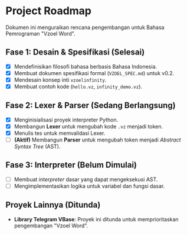 # Project Roadmap

Dokumen ini menguraikan rencana pengembangan untuk Bahasa Pemrograman "Vzoel Word".

## Fase 1: Desain & Spesifikasi (Selesai)

*   [x] Mendefinisikan filosofi bahasa berbasis Bahasa Indonesia.
*   [x] Membuat dokumen spesifikasi formal (`VZOEL_SPEC.md`) untuk v0.2.
*   [x] Mendesain konsep inti `vzoelinfinity`.
*   [x] Membuat contoh kode (`hello.vz`, `infinity_demo.vz`).

## Fase 2: Lexer & Parser (Sedang Berlangsung)

*   [x] Menginisialisasi proyek interpreter Python.
*   [x] Membangun **Lexer** untuk mengubah kode `.vz` menjadi token.
*   [x] Menulis tes untuk memvalidasi Lexer.
*   [ ] **(Aktif)** Membangun **Parser** untuk mengubah token menjadi *Abstract Syntax Tree* (AST).

## Fase 3: Interpreter (Belum Dimulai)

*   [ ] Membuat *interpreter* dasar yang dapat mengeksekusi AST.
*   [ ] Mengimplementasikan logika untuk variabel dan fungsi dasar.

## Proyek Lainnya (Ditunda)

*   **Library Telegram VBase**: Proyek ini ditunda untuk memprioritaskan pengembangan "Vzoel Word".

